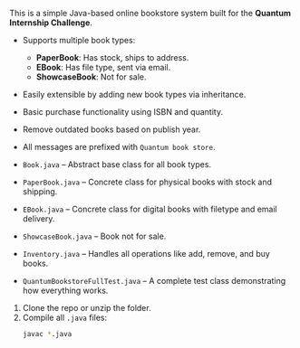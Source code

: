 

This is a simple Java-based online bookstore system built for the **Quantum Internship Challenge**.



- Supports multiple book types:
  - **PaperBook**: Has stock, ships to address.
  - **EBook**: Has file type, sent via email.
  - **ShowcaseBook**: Not for sale.
- Easily extensible by adding new book types via inheritance.
- Basic purchase functionality using ISBN and quantity.
- Remove outdated books based on publish year.
- All messages are prefixed with `Quantum book store`.



- `Book.java` – Abstract base class for all book types.
- `PaperBook.java` – Concrete class for physical books with stock and shipping.
- `EBook.java` – Concrete class for digital books with filetype and email delivery.
- `ShowcaseBook.java` – Book not for sale.
- `Inventory.java` – Handles all operations like add, remove, and buy books.
- `QuantumBookstoreFullTest.java` – A complete test class demonstrating how everything works.



1. Clone the repo or unzip the folder.
2. Compile all `.java` files:
   ```bash
   javac *.java
